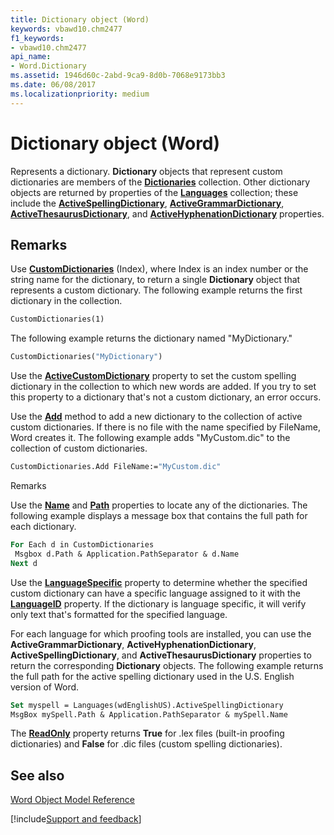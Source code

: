 ```yaml
---
title: Dictionary object (Word)
keywords: vbawd10.chm2477
f1_keywords:
- vbawd10.chm2477
api_name:
- Word.Dictionary
ms.assetid: 1946d60c-2abd-9ca9-8d0b-7068e9173bb3
ms.date: 06/08/2017
ms.localizationpriority: medium
---
```



# Dictionary object (Word)

Represents a dictionary. **Dictionary** objects that represent custom dictionaries are members of the **[Dictionaries](Word.dictionaries.md)** collection. Other dictionary objects are returned by properties of the **[Languages](Word.languages.md)** collection; these include the **[ActiveSpellingDictionary](Word.Language.ActiveSpellingDictionary.md)**, **[ActiveGrammarDictionary](Word.Language.ActiveGrammarDictionary.md)**, **[ActiveThesaurusDictionary](Word.Language.ActiveThesaurusDictionary.md)**, and **[ActiveHyphenationDictionary](Word.Language.ActiveHyphenationDictionary.md)** properties.


## Remarks

Use **[CustomDictionaries](Word.Application.CustomDictionaries.md)** (Index), where Index is an index number or the string name for the dictionary, to return a single **Dictionary** object that represents a custom dictionary. The following example returns the first dictionary in the collection.


```vb
CustomDictionaries(1)
```

The following example returns the dictionary named "MyDictionary."




```vb
CustomDictionaries("MyDictionary")
```

Use the **[ActiveCustomDictionary](Word.Dictionaries.ActiveCustomDictionary.md)** property to set the custom spelling dictionary in the collection to which new words are added. If you try to set this property to a dictionary that's not a custom dictionary, an error occurs.

Use the **[Add](Word.Dictionaries.Add.md)** method to add a new dictionary to the collection of active custom dictionaries. If there is no file with the name specified by FileName, Word creates it. The following example adds "MyCustom.dic" to the collection of custom dictionaries.




```vb
CustomDictionaries.Add FileName:="MyCustom.dic"
```

Remarks

Use the **[Name](Word.Dictionary.Name.md)** and **[Path](Word.Dictionary.Path.md)** properties to locate any of the dictionaries. The following example displays a message box that contains the full path for each dictionary.




```vb
For Each d in CustomDictionaries 
 Msgbox d.Path & Application.PathSeparator & d.Name 
Next d
```

Use the **[LanguageSpecific](Word.Dictionary.LanguageSpecific.md)** property to determine whether the specified custom dictionary can have a specific language assigned to it with the **[LanguageID](Word.Dictionary.LanguageID.md)** property. If the dictionary is language specific, it will verify only text that's formatted for the specified language.

For each language for which proofing tools are installed, you can use the **ActiveGrammarDictionary**, **ActiveHyphenationDictionary**, **ActiveSpellingDictionary**, and **ActiveThesaurusDictionary** properties to return the corresponding **Dictionary** objects. The following example returns the full path for the active spelling dictionary used in the U.S. English version of Word.




```vb
Set myspell = Languages(wdEnglishUS).ActiveSpellingDictionary 
MsgBox mySpell.Path & Application.PathSeparator & mySpell.Name
```

The **[ReadOnly](Word.Dictionary.ReadOnly.md)** property returns **True** for .lex files (built-in proofing dictionaries) and **False** for .dic files (custom spelling dictionaries).


## See also


[Word Object Model Reference](overview/Word/object-model.md)

[!include[Support and feedback](~/includes/feedback-boilerplate.md)]